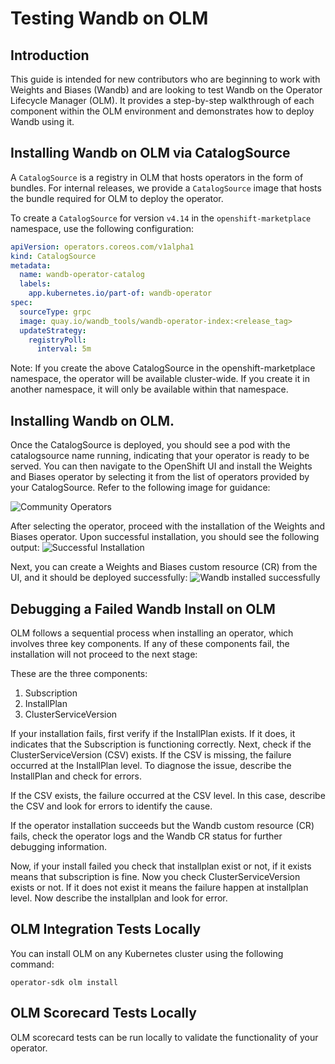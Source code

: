 # Testing Wandb on OLM

## Introduction

This guide is intended for new contributors who are beginning to work with Weights and Biases (Wandb) and are looking to test Wandb on the Operator Lifecycle Manager (OLM). 
It provides a step-by-step walkthrough of each component within the OLM environment and demonstrates how to deploy Wandb using it.


## Installing Wandb on OLM via CatalogSource

A `CatalogSource` is a registry in OLM that hosts operators in the form of bundles. For internal releases, we provide a `CatalogSource` image that hosts the bundle required for OLM to deploy the operator.

To create a `CatalogSource` for version `v4.14` in the `openshift-marketplace` namespace, use the following configuration:

```yaml
apiVersion: operators.coreos.com/v1alpha1
kind: CatalogSource
metadata:
  name: wandb-operator-catalog
  labels:
    app.kubernetes.io/part-of: wandb-operator
spec:
  sourceType: grpc
  image: quay.io/wandb_tools/wandb-operator-index:<release_tag>
  updateStrategy:
    registryPoll:
      interval: 5m
```

Note: If you create the above CatalogSource in the openshift-marketplace namespace, the operator will be available cluster-wide.
If you create it in another namespace, it will only be available within that namespace.


## Installing Wandb on OLM.

Once the CatalogSource is deployed, you should see a pod with the catalogsource name running, indicating that your operator is ready to be served. You can then navigate to the OpenShift UI and install the Weights and Biases operator by selecting it from the list of operators provided by your CatalogSource. Refer to the following image for guidance:

![][operators]

After selecting the operator, proceed with the installation of the Weights and Biases operator. Upon successful installation, you should see the following output:
![][Successful Installation]

Next, you can create a Weights and Biases custom resource (CR) from the UI, and it should be deployed successfully:
![][Wandb Installation]

## Debugging a Failed Wandb Install on OLM

OLM follows a sequential process when installing an operator, which involves three key components. If any of these components fail, the installation will not proceed to the next stage:

These are the three components:
1. Subscription
2. InstallPlan
3. ClusterServiceVersion

If your installation fails, first verify if the InstallPlan exists. If it does, it indicates that the Subscription is functioning correctly. Next, check if the ClusterServiceVersion (CSV) exists. If the CSV is missing, the failure occurred at the InstallPlan level. To diagnose the issue, describe the InstallPlan and check for errors.

If the CSV exists, the failure occurred at the CSV level. In this case, describe the CSV and look for errors to identify the cause.

If the operator installation succeeds but the Wandb custom resource (CR) fails, check the operator logs and the Wandb CR status for further debugging information.

Now, if your install failed you check that installplan exist or not, if it exists means that subscription is
fine. Now you check ClusterServiceVersion exists or not. If it does not exist it means the failure happen at
installplan level. Now describe the installplan and look for error.


[operators]: images/provider.png?raw=true "Community Operators"
[Successful Installation]: images/InstallSuccess.png?raw=true "Successful Installation"
[Wandb Installation]: images/WandbSuccess.png?raw=true "Wandb installed successfully"

## OLM Integration Tests Locally

You can install OLM on any Kubernetes cluster using the following command:

```shell
operator-sdk olm install
```

## OLM Scorecard Tests Locally
OLM scorecard tests can be run locally to validate the functionality of your operator.
